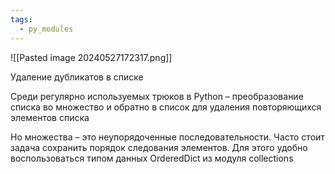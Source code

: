 ```yaml
---
tags:
  - py_modules
---
```

![[Pasted image 20240527172317.png]]

Удаление дубликатов в списке 

Среди регулярно используемых трюков в Python – преобразование списка во множество и обратно в список для удаления повторяющихся элементов списка

Но множества – это неупорядоченные последовательности. Часто стоит задача сохранить порядок следования элементов. Для этого удобно воспользоваться типом данных OrderedDict из модуля collections